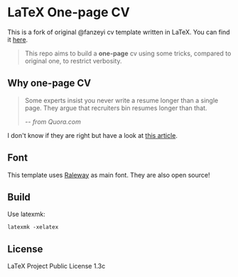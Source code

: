 # LaTeX One-page CV

This is a fork of original @fanzeyi cv template written in LaTeX. You can find it [here](https://github.com/fanzeyi/cv).

> This repo aims to build a **one-page** cv using some tricks, compared to original one, to restrict verbosity.

## Why one-page CV

> Some experts insist you never write a resume longer than a single page. They argue that recruiters bin resumes longer than that.
>
> -- <cite>from Quora.com</cite>

I don't know if they are right but have a look at [this article](https://www.thebalancecareers.com/the-one-page-resume-1987057).

## Font

This template uses [Raleway](https://github.com/impallari/Raleway) as main font.
They are also open source!

## Build

Use latexmk:

    latexmk -xelatex

## License

LaTeX Project Public License 1.3c
